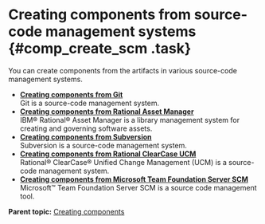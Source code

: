 # Creating components from source-code management systems {#comp_create_scm .task}

You can create components from the artifacts in various source-code management systems.

-   **[Creating components from Git](../topics/comp_create_git.md)**  
Git is a source-code management system.
-   **[Creating components from Rational Asset Manager](../topics/comp_create_ram.md)**  
IBM® Rational® Asset Manager is a library management system for creating and governing software assets.
-   **[Creating components from Subversion](../topics/comp_create_svn.md)**  
Subversion is a source-code management system.
-   **[Creating components from Rational ClearCase UCM](../topics/comp_create_clearCase.md)**  
Rational® ClearCase® Unified Change Management \(UCM\) is a source-code management system.
-   **[Creating components from Microsoft Team Foundation Server SCM](../topics/comp_create_TFS_SCM.md)**  
 Microsoft™ Team Foundation Server SCM is a source code management tool.

**Parent topic:** [Creating components](../topics/comp_create.md)


